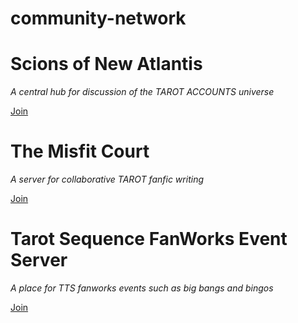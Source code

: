 # community-network

<h1> Scions of New Atlantis </h1>
<p><em> A central hub for discussion of the TAROT ACCOUNTS universe </em></p>
<a href="https://discord.gg/ssm44ch9Gq"> Join </a>

<h1> The Misfit Court </h1>
<p><em> A server for collaborative TAROT fanfic writing </em></p>
<a href="https://discord.gg/5aB489nE"> Join </a>

<h1> Tarot Sequence FanWorks Event Server </h1>
<p><em> A place for TTS fanworks events such as big bangs and bingos </em></p>
<a href="https://discord.gg/VT995qjr"> Join </a>
